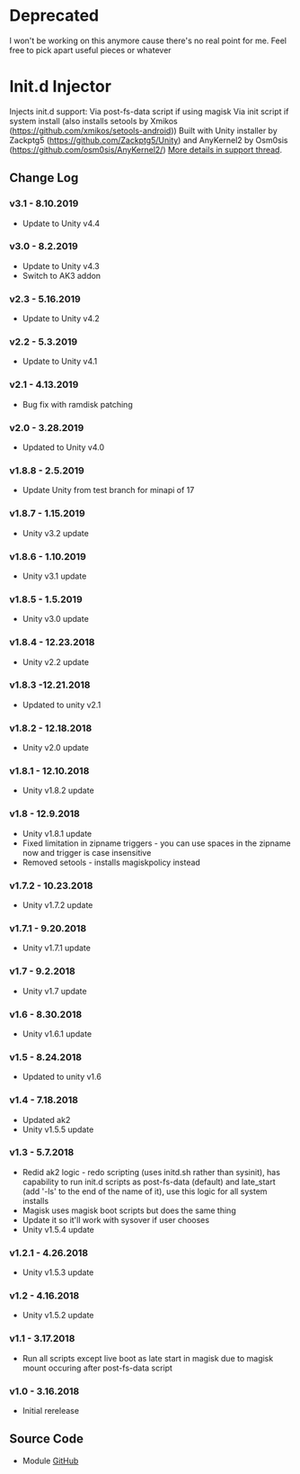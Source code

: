 # Deprecated
I won't be working on this anymore cause there's no real point for me. Feel free to pick apart useful pieces or whatever

# Init.d Injector
Injects init.d support:
Via post-fs-data script if using magisk
Via init script if system install (also installs setools by Xmikos (https://github.com/xmikos/setools-android))
Built with Unity installer by Zackptg5 (https://github.com/Zackptg5/Unity) and AnyKernel2 by Osm0sis (https://github.com/osm0sis/AnyKernel2/)
[More details in support thread](https://forum.xda-developers.com/android/software-hacking/mod-universal-init-d-injector-wip-t3692105).

## Change Log
### v3.1 - 8.10.2019
* Update to Unity v4.4

### v3.0 - 8.2.2019
* Update to Unity v4.3
* Switch to AK3 addon

### v2.3 - 5.16.2019
* Update to Unity v4.2

### v2.2 - 5.3.2019
* Update to Unity v4.1

### v2.1 - 4.13.2019
* Bug fix with ramdisk patching

### v2.0 - 3.28.2019
* Updated to Unity v4.0

### v1.8.8 - 2.5.2019
* Update Unity from test branch for minapi of 17

### v1.8.7 - 1.15.2019
* Unity v3.2 update

### v1.8.6 - 1.10.2019
* Unity v3.1 update

### v1.8.5 - 1.5.2019
* Unity v3.0 update

### v1.8.4 - 12.23.2018
* Unity v2.2 update

### v1.8.3 -12.21.2018
* Updated to unity v2.1

### v1.8.2 - 12.18.2018
* Unity v2.0 update

### v1.8.1 - 12.10.2018
* Unity v1.8.2 update

### v1.8 - 12.9.2018
* Unity v1.8.1 update
* Fixed limitation in zipname triggers - you can use spaces in the zipname now and trigger is case insensitive
* Removed setools - installs magiskpolicy instead

### v1.7.2 - 10.23.2018
* Unity v1.7.2 update

### v1.7.1 - 9.20.2018
* Unity v1.7.1 update

### v1.7 - 9.2.2018
* Unity v1.7 update

### v1.6 - 8.30.2018
* Unity v1.6.1 update

### v1.5 - 8.24.2018
* Updated to unity v1.6

### v1.4 - 7.18.2018
* Updated ak2
* Unity v1.5.5 update

### v1.3 - 5.7.2018
* Redid ak2 logic - redo scripting (uses initd.sh rather than sysinit), has capability to run init.d scripts as post-fs-data (default) and late_start (add '-ls' to the end of the name of it), use this logic for all system installs
* Magisk uses magisk boot scripts but does the same thing
* Update it so it'll work with sysover if user chooses
* Unity v1.5.4 update

### v1.2.1 - 4.26.2018
* Unity v1.5.3 update

### v1.2 - 4.16.2018
* Unity v1.5.2 update

### v1.1 - 3.17.2018
* Run all scripts except live boot as late start in magisk due to magisk mount occuring after post-fs-data script

### v1.0 - 3.16.2018
* Initial rerelease

## Source Code
* Module [GitHub](https://github.com/Zackptg5/Init.d-Injector)
